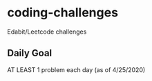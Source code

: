 # coding-challenges
Edabit/Leetcode challenges

## Daily Goal
AT LEAST 1 problem each day (as of 4/25/2020)
